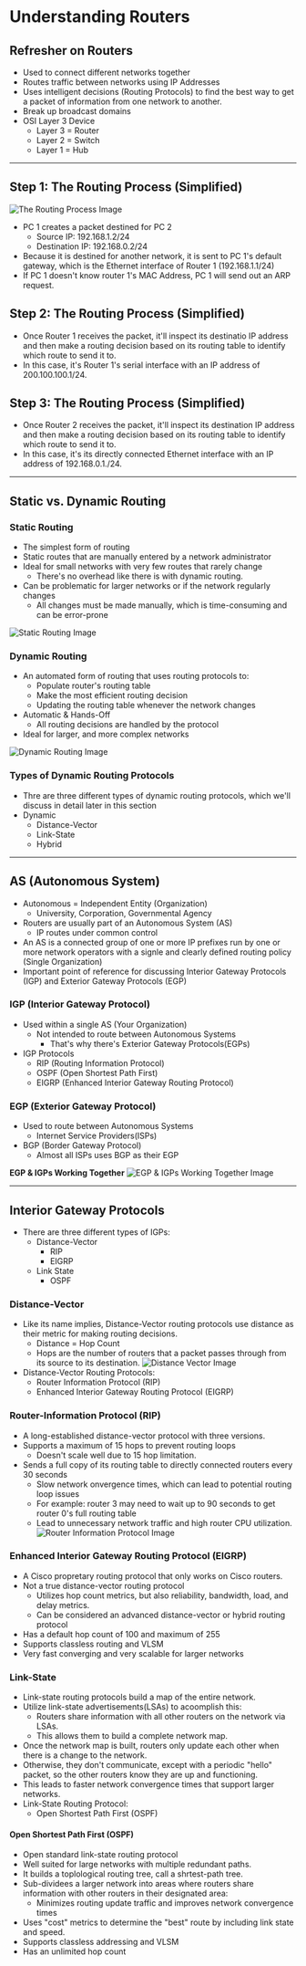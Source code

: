 # Understanding Routers

## Refresher on Routers

- Used to connect different networks together
- Routes traffic between networks using IP Addresses
- Uses intelligent decisions (Routing Protocols) to find the best way to get a packet of information from one network to another.
- Break up broadcast domains
- OSI Layer 3 Device
  - Layer 3 = Router
  - Layer 2 = Switch
  - Layer 1 = Hub

---

## Step 1: The Routing Process (Simplified)

![The Routing Process Image](The-Routing-Process.png)

- PC 1 creates a packet destined for PC 2
  - Source IP: 192.168.1.2/24
  - Destination IP: 192.168.0.2/24
- Because it is destined for another network, it is sent to PC 1's default gateway, which is the Ethernet interface of Router 1 (192.168.1.1/24)
- If PC 1 doesn't know router 1's MAC Address, PC 1 will send out an ARP request.

## Step 2: The Routing Process (Simplified)

- Once Router 1 receives the packet, it'll inspect its destinatio IP address and then make a routing decision based on its routing table to identify which route to send it to.
- In this case, it's Router 1's serial interface with an IP address of 200.100.100.1/24.

## Step 3: The Routing Process (Simplified)

- Once Router 2 receives the packet, it'll inspect its destination IP address and then make a routing decision based on its routing table to identify which route to send it to.
- In this case, it's its directly connected Ethernet interface with an IP address of 192.168.0.1./24.

---

## Static vs. Dynamic Routing

### Static Routing

- The simplest form of routing
- Static routes that are manually entered by a network administrator
- Ideal for small networks with very few routes that rarely change
  - There's no overhead like there is with dynamic routing.
- Can be problematic for larger networks or if the network regularly changes
  - All changes must be made manually, which is time-consuming and can be error-prone

![Static Routing Image](Static-Routing.png)

### Dynamic Routing

- An automated form of routing that uses routing protocols to:
  - Populate router's routing table
  - Make the most efficient routing decision
  - Updating the routing table whenever the network changes
- Automatic & Hands-Off
  - All routing decisions are handled by the protocol
- Ideal for larger, and more complex networks

![Dynamic Routing Image](Dynamic-Routing.png)

### Types of Dynamic Routing Protocols

- Thre are three different types of dynamic routing protocols, which we'll discuss in detail later in this section
- Dynamic
  - Distance-Vector
  - Link-State
  - Hybrid

---

## AS (Autonomous System)

- Autonomous = Independent Entity (Organization)
  - University, Corporation, Governmental Agency
- Routers are usually part of an Autonomous System (AS)
  - IP routes under common control
- An AS is a connected group of one or more IP prefixes run by one or more network operators with a signle and clearly defined routing policy (Single Organization)
- Important point of reference for discussing Interior Gateway Protocols (IGP) and Exterior Gateway Protocols (EGP)

### IGP (Interior Gateway Protocol)

- Used within a single AS (Your Organization)
  - Not intended to route between Autonomous Systems
    - That's why there's Exterior Gateway Protocols(EGPs)
- IGP Protocols
  - RIP (Routing Information Protocol)
  - OSPF (Open Shortest Path First)
  - EIGRP (Enhanced Interior Gateway Routing Protocol)

### EGP (Exterior Gateway Protocol)

- Used to route between Autonomous Systems
  - Internet Service Providers(ISPs)
- BGP (Border Gateway Protocol)
  - Almost all ISPs uses BGP as their EGP

**EGP & IGPs Working Together**
![EGP & IGPs Working Together Image](EGP-IGPs-Working-Together.png)

---

## Interior Gateway Protocols

- There are three different types of IGPs:
  - Distance-Vector
    - RIP
    - EIGRP
  - Link State
    - OSPF

### Distance-Vector

- Like its name implies, Distance-Vector routing protocols use distance as their metric for making routing decisions.
  - Distance = Hop Count
  - Hops are the number of routers that a packet passes through from its source to its destination.
    ![Distance Vector Image](Distance-Vector.png)
- Distance-Vector Routing Protocols:
  - Router Information Protocol (RIP)
  - Enhanced Interior Gateway Routing Protocol (EIGRP)

### Router-Information Protocol (RIP)

- A long-established distance-vector protocol with three versions.
- Supports a maximum of 15 hops to prevent routing loops
  - Doesn't scale well due to 15 hop limitation.
- Sends a full copy of its routing table to directly connected routers every 30 seconds
  - Slow network onvergence times, which can lead to potential routing loop issues
  - For example: router 3 may need to wait up to 90 seconds to get router 0's full routing table
  - Lead to unnecessary network traffic and high router CPU utilization.
    ![Router Information Protocol Image](Router-Information-Protocol.png)

### Enhanced Interior Gateway Routing Protocol (EIGRP)

- A Cisco propretary routing protocol that only works on Cisco routers.
- Not a true distance-vector routing protocol
  - Utilizes hop count metrics, but also reliability, bandwidth, load, and delay metrics.
  - Can be considered an advanced distance-vector or hybrid routing protocol
- Has a default hop count of 100 and maximum of 255
- Supports classless routing and VLSM
- Very fast converging and very scalable for larger networks

### Link-State

- Link-state routing protocols build a map of the entire network.
- Utilize link-state advertisements(LSAs) to acoomplish this:
  - Routers share information with all other routers on the network via LSAs.
  - This allows them to build a complete network map.
- Once the network map is built, routers only update each other when there is a change to the network.
- Otherwise, they don't communicate, except with a periodic "hello" packet, so the other routers know they are up and functioning.
- This leads to faster network convergence times that support larger networks.
- Link-State Routing Protocol:
  - Open Shortest Path First (OSPF)

#### Open Shortest Path First (OSPF)

- Open standard link-state routing protocol
- Well suited for large networks with multiple redundant paths.
- It builds a toplological routing tree, call a shrtest-path tree.
- Sub-dividees a larger network into areas where routers share information with other routers in their designated area:
  - Minimizes routing update traffic and improves network convergence times
- Uses "cost" metrics to determine the "best" route by including link state and speed.
- Supports classless addressing and VLSM
- Has an unlimited hop count
